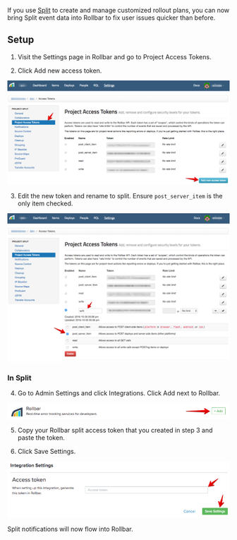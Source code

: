 If you use [Split](http://www.split.io) to create and manage customized rollout plans, you can now bring Split event data into Rollbar to fix user issues quicker than before. 

## Setup
1. Visit the Settings page in Rollbar and go to Project Access Tokens.

2. Click Add new access token.

![](../images/tools/split/split1.png)

3. Edit the new token and rename to split. Ensure `post_server_item` is the only item checked.

![](../images/tools/split/split2.png)

### In Split
4. Go to Admin Settings and click Integrations. Click Add next to Rollbar.

![](../images/tools/split/split3.png)

5. Copy your Rollbar split access token that you created in step 3 and paste the token.

6. Click Save Settings. 

![](../images/tools/split/split4.png)

Split notifications will now flow into Rollbar.